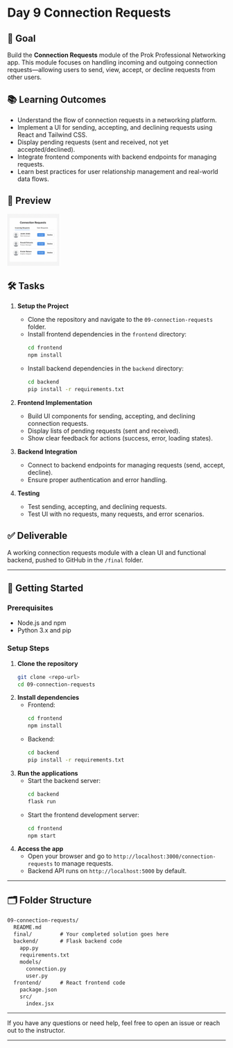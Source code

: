 # Day 9 Connection Requests

## 🎯 Goal

Build the **Connection Requests** module of the Prok Professional Networking app. This module focuses on handling incoming and outgoing connection requests—allowing users to send, view, accept, or decline requests from other users.

## 📚 Learning Outcomes

- Understand the flow of connection requests in a networking platform.
- Implement a UI for sending, accepting, and declining requests using React and Tailwind CSS.
- Display pending requests (sent and received, not yet accepted/declined).
- Integrate frontend components with backend endpoints for managing requests.
- Learn best practices for user relationship management and real-world data flows.

## 📸 Preview

<img src="Connection-request.png" alt="Connection Request" width="120"/>

## 🛠️ Tasks

1. **Setup the Project**

   - Clone the repository and navigate to the `09-connection-requests` folder.
   - Install frontend dependencies in the `frontend` directory:
     ```bash
     cd frontend
     npm install
     ```
   - Install backend dependencies in the `backend` directory:
     ```bash
     cd backend
     pip install -r requirements.txt
     ```

2. **Frontend Implementation**

   - Build UI components for sending, accepting, and declining connection requests.
   - Display lists of pending requests (sent and received).
   - Show clear feedback for actions (success, error, loading states).

3. **Backend Integration**

   - Connect to backend endpoints for managing requests (send, accept, decline).
   - Ensure proper authentication and error handling.

4. **Testing**
   - Test sending, accepting, and declining requests.
   - Test UI with no requests, many requests, and error scenarios.

## ✅ Deliverable

A working connection requests module with a clean UI and functional backend, pushed to GitHub in the `/final` folder.

---

## 🚀 Getting Started

### Prerequisites

- Node.js and npm
- Python 3.x and pip

### Setup Steps

1. **Clone the repository**
   ```bash
   git clone <repo-url>
   cd 09-connection-requests
   ```
2. **Install dependencies**
   - Frontend:
     ```bash
     cd frontend
     npm install
     ```
   - Backend:
     ```bash
     cd backend
     pip install -r requirements.txt
     ```
3. **Run the applications**
   - Start the backend server:
     ```bash
     cd backend
     flask run
     ```
   - Start the frontend development server:
     ```bash
     cd frontend
     npm start
     ```
4. **Access the app**
   - Open your browser and go to `http://localhost:3000/connection-requests` to manage requests.
   - Backend API runs on `http://localhost:5000` by default.

---

## 🗂️ Folder Structure

```
09-connection-requests/
  README.md
  final/         # Your completed solution goes here
  backend/       # Flask backend code
    app.py
    requirements.txt
    models/
      connection.py
      user.py
  frontend/      # React frontend code
    package.json
    src/
      index.jsx
```

---

If you have any questions or need help, feel free to open an issue or reach out to the instructor.

---
